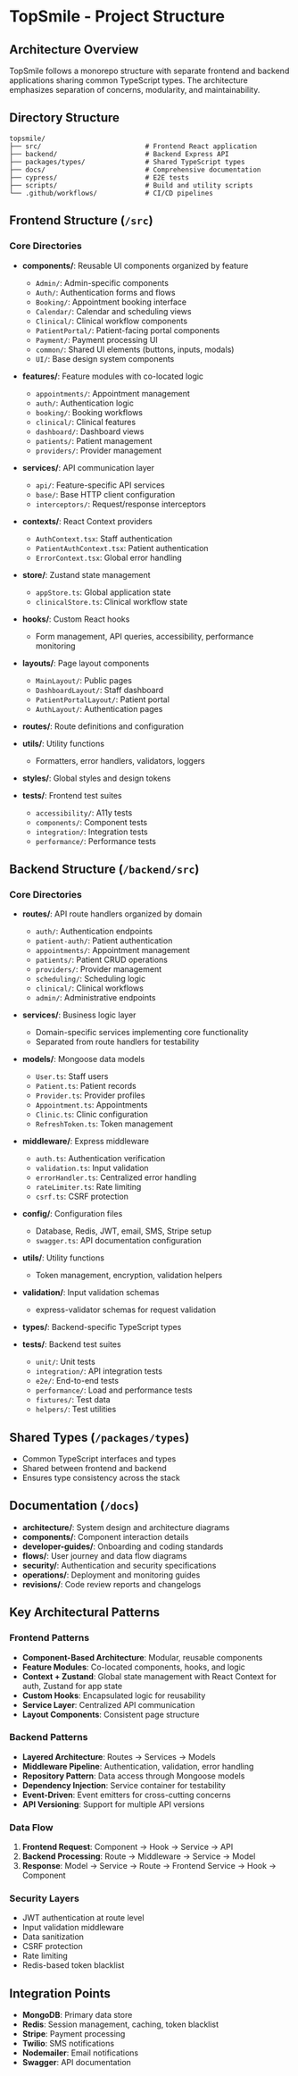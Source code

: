 # TopSmile - Project Structure

## Architecture Overview
TopSmile follows a monorepo structure with separate frontend and backend applications sharing common TypeScript types. The architecture emphasizes separation of concerns, modularity, and maintainability.

## Directory Structure

```
topsmile/
├── src/                          # Frontend React application
├── backend/                      # Backend Express API
├── packages/types/               # Shared TypeScript types
├── docs/                         # Comprehensive documentation
├── cypress/                      # E2E tests
├── scripts/                      # Build and utility scripts
└── .github/workflows/            # CI/CD pipelines
```

## Frontend Structure (`/src`)

### Core Directories
- **components/**: Reusable UI components organized by feature
  - `Admin/`: Admin-specific components
  - `Auth/`: Authentication forms and flows
  - `Booking/`: Appointment booking interface
  - `Calendar/`: Calendar and scheduling views
  - `Clinical/`: Clinical workflow components
  - `PatientPortal/`: Patient-facing portal components
  - `Payment/`: Payment processing UI
  - `common/`: Shared UI elements (buttons, inputs, modals)
  - `UI/`: Base design system components

- **features/**: Feature modules with co-located logic
  - `appointments/`: Appointment management
  - `auth/`: Authentication logic
  - `booking/`: Booking workflows
  - `clinical/`: Clinical features
  - `dashboard/`: Dashboard views
  - `patients/`: Patient management
  - `providers/`: Provider management

- **services/**: API communication layer
  - `api/`: Feature-specific API services
  - `base/`: Base HTTP client configuration
  - `interceptors/`: Request/response interceptors

- **contexts/**: React Context providers
  - `AuthContext.tsx`: Staff authentication
  - `PatientAuthContext.tsx`: Patient authentication
  - `ErrorContext.tsx`: Global error handling

- **store/**: Zustand state management
  - `appStore.ts`: Global application state
  - `clinicalStore.ts`: Clinical workflow state

- **hooks/**: Custom React hooks
  - Form management, API queries, accessibility, performance monitoring

- **layouts/**: Page layout components
  - `MainLayout/`: Public pages
  - `DashboardLayout/`: Staff dashboard
  - `PatientPortalLayout/`: Patient portal
  - `AuthLayout/`: Authentication pages

- **routes/**: Route definitions and configuration

- **utils/**: Utility functions
  - Formatters, error handlers, validators, loggers

- **styles/**: Global styles and design tokens

- **tests/**: Frontend test suites
  - `accessibility/`: A11y tests
  - `components/`: Component tests
  - `integration/`: Integration tests
  - `performance/`: Performance tests

## Backend Structure (`/backend/src`)

### Core Directories
- **routes/**: API route handlers organized by domain
  - `auth/`: Authentication endpoints
  - `patient-auth/`: Patient authentication
  - `appointments/`: Appointment management
  - `patients/`: Patient CRUD operations
  - `providers/`: Provider management
  - `scheduling/`: Scheduling logic
  - `clinical/`: Clinical workflows
  - `admin/`: Administrative endpoints

- **services/**: Business logic layer
  - Domain-specific services implementing core functionality
  - Separated from route handlers for testability

- **models/**: Mongoose data models
  - `User.ts`: Staff users
  - `Patient.ts`: Patient records
  - `Provider.ts`: Provider profiles
  - `Appointment.ts`: Appointments
  - `Clinic.ts`: Clinic configuration
  - `RefreshToken.ts`: Token management

- **middleware/**: Express middleware
  - `auth.ts`: Authentication verification
  - `validation.ts`: Input validation
  - `errorHandler.ts`: Centralized error handling
  - `rateLimiter.ts`: Rate limiting
  - `csrf.ts`: CSRF protection

- **config/**: Configuration files
  - Database, Redis, JWT, email, SMS, Stripe setup
  - `swagger.ts`: API documentation configuration

- **utils/**: Utility functions
  - Token management, encryption, validation helpers

- **validation/**: Input validation schemas
  - express-validator schemas for request validation

- **types/**: Backend-specific TypeScript types

- **tests/**: Backend test suites
  - `unit/`: Unit tests
  - `integration/`: API integration tests
  - `e2e/`: End-to-end tests
  - `performance/`: Load and performance tests
  - `fixtures/`: Test data
  - `helpers/`: Test utilities

## Shared Types (`/packages/types`)
- Common TypeScript interfaces and types
- Shared between frontend and backend
- Ensures type consistency across the stack

## Documentation (`/docs`)
- **architecture/**: System design and architecture diagrams
- **components/**: Component interaction details
- **developer-guides/**: Onboarding and coding standards
- **flows/**: User journey and data flow diagrams
- **security/**: Authentication and security specifications
- **operations/**: Deployment and monitoring guides
- **revisions/**: Code review reports and changelogs

## Key Architectural Patterns

### Frontend Patterns
- **Component-Based Architecture**: Modular, reusable components
- **Feature Modules**: Co-located components, hooks, and logic
- **Context + Zustand**: Global state management with React Context for auth, Zustand for app state
- **Custom Hooks**: Encapsulated logic for reusability
- **Service Layer**: Centralized API communication
- **Layout Components**: Consistent page structure

### Backend Patterns
- **Layered Architecture**: Routes → Services → Models
- **Middleware Pipeline**: Authentication, validation, error handling
- **Repository Pattern**: Data access through Mongoose models
- **Dependency Injection**: Service container for testability
- **Event-Driven**: Event emitters for cross-cutting concerns
- **API Versioning**: Support for multiple API versions

### Data Flow
1. **Frontend Request**: Component → Hook → Service → API
2. **Backend Processing**: Route → Middleware → Service → Model
3. **Response**: Model → Service → Route → Frontend Service → Hook → Component

### Security Layers
- JWT authentication at route level
- Input validation middleware
- Data sanitization
- CSRF protection
- Rate limiting
- Redis-based token blacklist

## Integration Points
- **MongoDB**: Primary data store
- **Redis**: Session management, caching, token blacklist
- **Stripe**: Payment processing
- **Twilio**: SMS notifications
- **Nodemailer**: Email notifications
- **Swagger**: API documentation
